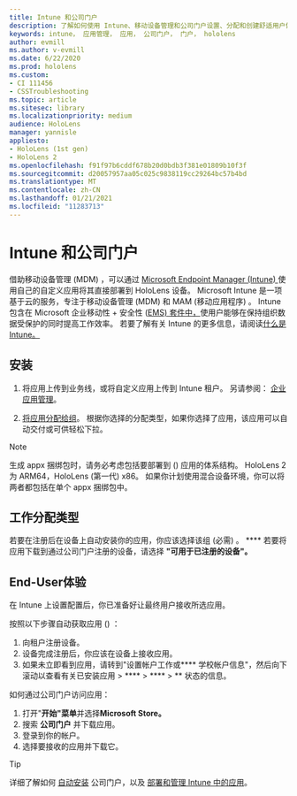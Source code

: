 ```yaml
---
title: Intune 和公司门户
description: 了解如何使用 Intune、移动设备管理和公司门户设置、分配和创建舒适用户体验。
keywords: intune， 应用管理， 应用， 公司门户， 门户， hololens
author: evmill
ms.author: v-evmill
ms.date: 6/22/2020
ms.prod: hololens
ms.custom:
- CI 111456
- CSSTroubleshooting
ms.topic: article
ms.sitesec: library
ms.localizationpriority: medium
audience: HoloLens
manager: yannisle
appliesto:
- HoloLens (1st gen)
- HoloLens 2
ms.openlocfilehash: f91f97b6cddf678b20d0bdb3f381e01809b10f3f
ms.sourcegitcommit: d20057957aa05c025c9838119cc29264bc57b4bd
ms.translationtype: MT
ms.contentlocale: zh-CN
ms.lasthandoff: 01/21/2021
ms.locfileid: "11283713"
---
```

# Intune 和公司门户

借助移动设备管理 (MDM) ，可以通过 [Microsoft Endpoint Manager (Intune) ](https://docs.microsoft.com/intune/windows-holographic-for-business) 使用自己的自定义应用将其直接部署到 HoloLens 设备。 Microsoft Intune 是一项基于云的服务，专注于移动设备管理 (MDM) 和 MAM (移动应用程序) 。 Intune 包含在 Microsoft 企业移动性 + 安全性 ([EMS) 套件中，](https://www.microsoft.com/microsoft-365/enterprise-mobility-security)使用户能够在保持组织数据受保护的同时提高工作效率。 若要了解有关 Intune 的更多信息，请阅读[什么是 Intune。](https://docs.microsoft.com/mem/intune/fundamentals/what-is-intune)

## 安装

1. 将应用上传到业务线，或将自定义应用上传到 Intune 租户。 另请参阅： [企业应用管理](https://docs.microsoft.com/windows/client-management/mdm/enterprise-app-management)。

2. [将应用分配给组](https://docs.microsoft.com/mem/intune/apps/apps-deploy)。 根据你选择的分配类型，如果你选择了应用，该应用可以自动交付或可供轻松下拉。

> [!NOTE]
> 生成 appx 捆绑包时，请务必考虑包括要部署到 () 应用的体系结构。 HoloLens 2 为 ARM64，HoloLens (第一代) x86。 如果你计划使用混合设备环境，你可以将两者都包括在单个 appx 捆绑包中。

## 工作分配类型

若要在注册后在设备上自动安装你的应用，你应该选择该组 (必需) 。 ****
若要将应用下载到通过公司门户注册的设备，请选择 **"可用于已注册的设备"。**

## End-User体验

在 Intune 上设置配置后，你已准备好让最终用户接收所选应用。

按照以下步骤自动获取应用 () ：

1. 向租户注册设备。
2. 设备完成注册后，你应该在设备上接收应用。
3. 如果未立即看到应用，请转到"设置帐户工作或**** 学校帐户信息"，然后向下滚动以查看有关已安装应用  >  ****  >  ****  >  ** 状态的信息。

如何通过公司门户访问应用：

1. 打开"**开始"菜单**并选择**Microsoft Store。**
2. 搜索 **公司门户** 并下载应用。
3. 登录到你的帐户。
4. 选择要接收的应用并下载它。

> [!Tip]
> 详细了解如何 [自动安装](https://docs.microsoft.com/mem/intune/apps/company-portal-app) 公司门户，以及 [部署和管理 Intune 中的应用](https://docs.microsoft.com/mem/intune/fundamentals/windows-holographic-for-business#deploy-and-manage-apps)。
